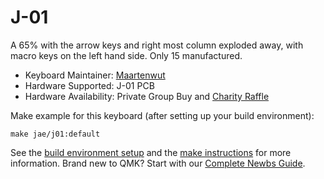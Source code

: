 # J-01

A 65% with the arrow keys and right most column exploded away, with macro keys on the left hand side. Only 15 manufactured. 

* Keyboard Maintainer: [Maartenwut](https://github.com/maartenwut)  
* Hardware Supported: J-01 PCB  
* Hardware Availability: Private Group Buy and [Charity Raffle](https://novelkeys.xyz/collections/frontpage/products/j-01-raffle-ticket)  

Make example for this keyboard (after setting up your build environment):

    make jae/j01:default

See the [build environment setup](https://docs.qmk.fm/#/getting_started_build_tools) and the [make instructions](https://docs.qmk.fm/#/getting_started_make_guide) for more information. Brand new to QMK? Start with our [Complete Newbs Guide](https://docs.qmk.fm/#/newbs).

